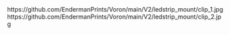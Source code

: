 <IMG href="https://github.com/EndermanPrints/Voron/main/V2/ledstrip_mount/screenshot_clip.jpg">
https://github.com/EndermanPrints/Voron/main/V2/ledstrip_mount/clip_1.jpg
https://github.com/EndermanPrints/Voron/main/V2/ledstrip_mount/clip_2.jpg
